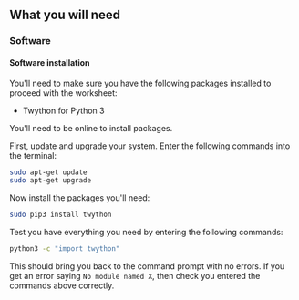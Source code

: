 ## What you will need



### Software

#### Software installation

You'll need to make sure you have the following packages installed to proceed with the worksheet:

- Twython for Python 3

You'll need to be online to install packages.

First, update and upgrade your system. Enter the following commands into the terminal:

```bash
sudo apt-get update
sudo apt-get upgrade
```

Now install the packages you'll need:

```bash
sudo pip3 install twython
```

Test you have everything you need by entering the following commands:

```bash
python3 -c "import twython"
```

This should bring you back to the command prompt with no errors. If you get an error saying `No module named X`, then check you entered the commands above correctly.

